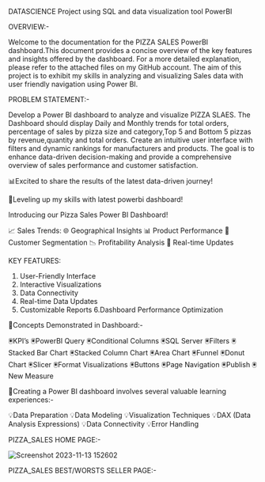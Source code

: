DATASCIENCE Project using SQL and data visualization tool PowerBI

OVERVIEW:-


Welcome to the documentation for the PIZZA SALES PowerBI dashboard.This document provides a concise overview of the key features and insights offered by the dashboard. For a more detailed explanation, please refer to the attached files on my GitHub account. The aim of this project is to exhibit my skills in analyzing and visualizing Sales data with user friendly navigation using Power BI.

PROBLEM STATEMENT:-


Develop a Power BI dashboard to analyze and visualize PIZZA SLAES. The Dashboard should display Daily and Monthly trends for total orders, percentage of sales by pizza size and category,Top 5 and Bottom 5 pizzas by revenue,quantity and total orders. Create an intuitive user interface with filters and dynamic rankings for manufacturers and products. The goal is to enhance data-driven decision-making and provide a comprehensive overview of sales performance and customer satisfaction.


📊Excited to share the results of the latest data-driven journey!


📍Leveling up my skills with latest powerbi dashboard!


Introducing our Pizza Sales Power BI Dashboard! 


📈 Sales Trends: 
🌐 Geographical Insights
📊 Product Performance
👥 Customer Segmentation
📉 Profitability Analysis
🚀 Real-time Updates


KEY FEATURES:


1. User-Friendly Interface
2. Interactive Visualizations
3. Data Connectivity
4. Real-time Data Updates
5. Customizable Reports
6.Dashboard Performance Optimization


🚨Concepts Demonstrated in Dashboard:-


🖲KPI’s
🖲PowerBI Query
🖲Conditional Columns
🖲SQL Server
🖲Filters
🖲Stacked Bar Chart
🖲Stacked Column Chart
🖲Area Chart
🖲Funnel
🖲Donut Chart
🖲Slicer
🖲Format Visualizations 
🖲Buttons
🖲Page Navigation
🖲Publish
🖲New Measure


🚀Creating a Power BI dashboard involves several valuable learning experiences:-


💡Data Preparation
💡Data Modeling
💡Visualization Techniques 
💡DAX (Data Analysis Expressions)
💡Data Connectivity
💡Error Handling


PIZZA_SALES HOME PAGE:-


![Screenshot 2023-11-13 152602](https://github.com/Shreyayadawar25/Pizza_Sales_Data_Science_Project/assets/118647524/a102cd58-b5c6-4bc0-a220-675c4bb9081f)

PIZZA_SALES BEST/WORSTS SELLER PAGE:-


